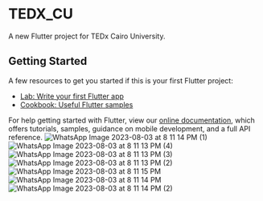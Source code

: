 # TEDX_CU

A new Flutter project for TEDx Cairo University.

## Getting Started

A few resources to get you started if this is your first Flutter project:

- [Lab: Write your first Flutter app](https://flutter.dev/docs/get-started/codelab)
- [Cookbook: Useful Flutter samples](https://flutter.dev/docs/cookbook)

For help getting started with Flutter, view our
[online documentation](https://flutter.dev/docs), which offers tutorials,
samples, guidance on mobile development, and a full API reference.
![WhatsApp Image 2023-08-03 at 8 11 14 PM (1)](https://github.com/kariamyasser/TEDx-CU/assets/38008930/c5cbc815-8a71-4ce1-aa7e-d7c6016278f7)
![WhatsApp Image 2023-08-03 at 8 11 13 PM (4)](https://github.com/kariamyasser/TEDx-CU/assets/38008930/f261c644-d31b-4780-a968-6273f9f2fe5b)
![WhatsApp Image 2023-08-03 at 8 11 13 PM (3)](https://github.com/kariamyasser/TEDx-CU/assets/38008930/066fb51a-8d2c-417c-9f54-faf38137b7dd)
![WhatsApp Image 2023-08-03 at 8 11 13 PM (2)](https://github.com/kariamyasser/TEDx-CU/assets/38008930/9da21eaf-ee4d-4a8c-a1c6-21f40daebad6)
![WhatsApp Image 2023-08-03 at 8 11 15 PM](https://github.com/kariamyasser/TEDx-CU/assets/38008930/02065caa-7e7a-4e39-acd6-27d457a396c1)
![WhatsApp Image 2023-08-03 at 8 11 14 PM](https://github.com/kariamyasser/TEDx-CU/assets/38008930/311b088e-a878-415b-ab87-30efefd7b912)
![WhatsApp Image 2023-08-03 at 8 11 14 PM (2)](https://github.com/kariamyasser/TEDx-CU/assets/38008930/66855c98-2898-4657-b4ec-4583c4420923)

